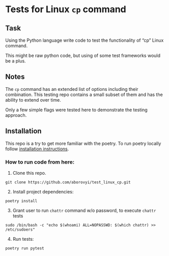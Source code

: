 # Tests for Linux `cp` command

## Task
Using the Python language write code to test the functionality of “cp” Linux
command.

This might be raw python code, but using of some test frameworks would be a
plus.

## Notes
The `cp` command has an extended list of options including their combination.
This testing repo contains a small subset of them and has the ability to extend
over time.

Only a few simple flags were tested here to demonstrate the testing approach.

## Installation

This repo is a try to get more familiar with the poetry. To run poetry locally
follow [installation instructions](https://python-poetry.org/docs/#installation).

### How to run code from here:

1. Clone this repo.
```
git clone https://github.com/aborovyi/test_linux_cp.git
```

2. Install project dependencies:
```
poetry install
```

3. Grant user to run `chattr` command w/o password, to execute `chattr` tests

```
sudo /bin/bash -c "echo $(whoami) ALL=NOPASSWD: $(which chattr) >> /etc/sudoers"
```

4. Run tests:
```
poetry run pytest
```
